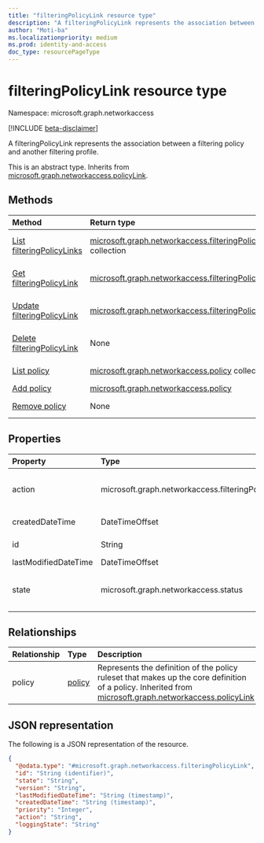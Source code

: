 ```yaml
---
title: "filteringPolicyLink resource type"
description: "A filteringPolicyLink represents the association between a filtering policy and another filtering profile."
author: "Moti-ba"
ms.localizationpriority: medium
ms.prod: identity-and-access
doc_type: resourcePageType
---
```


# filteringPolicyLink resource type

Namespace: microsoft.graph.networkaccess

[!INCLUDE [beta-disclaimer](../../includes/beta-disclaimer.md)]

A filteringPolicyLink represents the association between a filtering policy and another filtering profile.

This is an abstract type.
Inherits from [microsoft.graph.networkaccess.policyLink](../resources/networkaccess-policylink.md).

## Methods
|Method|Return type|Description|
|:---|:---|:---|
|[List filteringPolicyLinks](../api/networkaccess-filteringpolicylink-list.md)|[microsoft.graph.networkaccess.filteringPolicyLink](../resources/networkaccess-filteringpolicylink.md) collection|Get a list of the [microsoft.graph.networkaccess.filteringPolicyLink](../resources/networkaccess-filteringpolicylink.md) objects and their properties.|
|[Get filteringPolicyLink](../api/networkaccess-filteringpolicylink-get.md)|[microsoft.graph.networkaccess.filteringPolicyLink](../resources/networkaccess-filteringpolicylink.md)|Read the properties and relationships of a [microsoft.graph.networkaccess.filteringPolicyLink](../resources/networkaccess-filteringpolicylink.md) object.|
|[Update filteringPolicyLink](../api/networkaccess-filteringpolicylink-update.md)|[microsoft.graph.networkaccess.filteringPolicyLink](../resources/networkaccess-filteringpolicylink.md)|Update the properties of a [microsoft.graph.networkaccess.filteringPolicyLink](../resources/networkaccess-filteringpolicylink.md) object.|
|[Delete filteringPolicyLink](../api/networkaccess-filteringpolicylink-delete.md)|None|Delete a [microsoft.graph.networkaccess.filteringPolicyLink](../resources/networkaccess-filteringpolicylink.md) object.|
|[List policy](../api/networkaccess-policylink-list-policy.md)|[microsoft.graph.networkaccess.policy](../resources/networkaccess-policy.md) collection|Get the policy resources from the policy navigation property.|
|[Add policy](../api/networkaccess-filteringpolicylink-post-policy.md)|[microsoft.graph.networkaccess.policy](../resources/networkaccess-policy.md)|Add policy by posting to the policy collection.|
|[Remove policy](../api/networkaccess-filteringpolicylink-delete-policy.md)|None|Remove a [microsoft.graph.networkaccess.policy](../resources/networkaccess-policy.md) object.|

## Properties
|Property|Type|Description|
|:---|:---|:---|
|action|microsoft.graph.networkaccess.filteringPolicyAction|Represents actions for filtering policies, offering "block" and "allow" options to specify whether to block or allow access based on the policy. The possible values are: `block`, `allow`|
|createdDateTime|DateTimeOffset|Timestamp that indicates when the filtering Policy link was originally created.|
|id|String|Unique identifier. Inherited from [microsoft.graph.entity](../resources/entity.md).|
|lastModifiedDateTime|DateTimeOffset|Policy last modified time.|
|state|microsoft.graph.networkaccess.status|Determines whether the link is enabled or disabled. Inherited from [microsoft.graph.networkaccess.policyLink](../resources/networkaccess-policylink.md).The possible values are: `enabled`, `disabled`|


## Relationships
|Relationship|Type|Description|
|:---|:---|:---|
|policy|[policy](../resources/networkaccess-policy.md)|Represents the definition of the policy ruleset that makes up the core definition of a policy. Inherited from [microsoft.graph.networkaccess.policyLink](../resources/networkaccess-policylink.md)|

## JSON representation
The following is a JSON representation of the resource.
<!-- {
  "blockType": "resource",
  "keyProperty": "id",
  "@odata.type": "microsoft.graph.networkaccess.filteringPolicyLink",
  "baseType": "microsoft.graph.networkaccess.policyLink",
  "openType": false
}
-->
``` json
{
  "@odata.type": "#microsoft.graph.networkaccess.filteringPolicyLink",
  "id": "String (identifier)",
  "state": "String",
  "version": "String",
  "lastModifiedDateTime": "String (timestamp)",
  "createdDateTime": "String (timestamp)",
  "priority": "Integer",
  "action": "String",
  "loggingState": "String"
}
```

